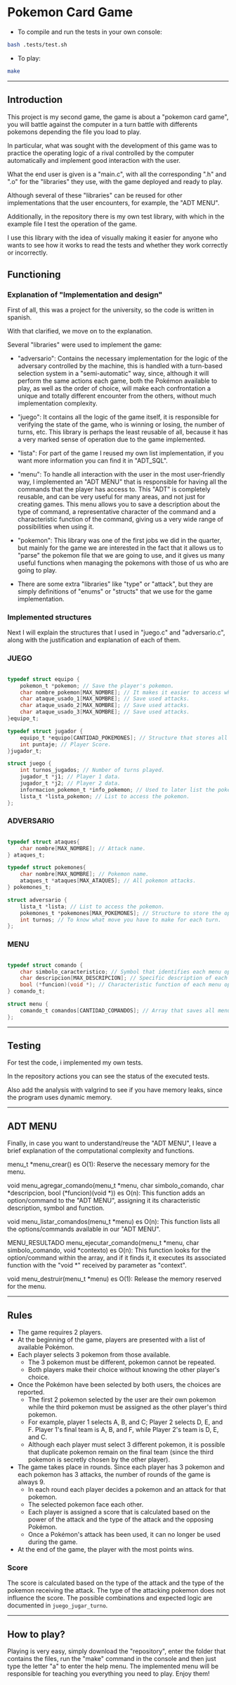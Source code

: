 # Pokemon Card Game

- To compile and run the tests in your own console:

```bash
bash .tests/test.sh
```

- To play:

```bash
make
```

---

## Introduction

This project is my second game, the game is about a "pokemon card game", you will battle against the computer in a turn battle with differents pokemons depending the file you load to play.

In particular, what was sought with the development of this game was to practice the operating logic of a rival controlled by the computer automatically and implement good interaction with the user.

What the end user is given is a "main.c", with all the corresponding ".h" and ".o" for the "libraries" they use, with the game deployed and ready to play.

Although several of these "libraries" can be reused for other implementations that the user encounters, for example, the "ADT MENU".

Additionally, in the repository there is my own test library, with which in the example file I test the operation of the game.

I use this library with the idea of ​​visually making it easier for anyone who wants to see how it works to read the tests and whether they work correctly or incorrectly.

## Functioning

###  Explanation of "Implementation and design"

First of all, this was a project for the university, so the code is written in spanish.

With that clarified, we move on to the explanation.

Several "libraries" were used to implement the game:

- "adversario": Contains the necessary implementation for the logic of the adversary controlled by the machine, this is handled with a turn-based selection system in a "semi-automatic" way, since, although it will perform the same actions each game, both the Pokémon available to play, as well as the order of choice, will make each confrontation a unique and totally different encounter from the others, without much implementation complexity.
  
- "juego": It contains all the logic of the game itself, it is responsible for verifying the state of the game, who is winning or losing, the number of turns, etc.
  This library is perhaps the least reusable of all, because it has a very marked sense of operation due to the game implemented.

- "lista": For part of the game I reused my own list implementation, if you want more information you can find it in "ADT_SQL".

- "menu": To handle all interaction with the user in the most user-friendly way, I implemented an "ADT MENU" that is responsible for having all the commands that the player has access to.
  This "ADT" is completely reusable, and can be very useful for many areas, and not just for creating games.
  This menu allows you to save a description about the type of command, a representative character of the command and a characteristic function of the command, giving us a very wide range of possibilities when using it.

- "pokemon": This library was one of the first jobs we did in the quarter, but mainly for the game we are interested in the fact that it allows us to "parse" the pokemon file that we are going to use, and it gives us many useful functions when managing the pokemons with those of us who are going to play.

- There are some extra "libraries" like "type" or "attack", but they are simply definitions of "enums" or "structs" that we use for the game implementation.

### Implemented structures

Next I will explain the structures that I used in "juego.c" and "adversario.c", along with the justification and explanation of each of them.

### JUEGO

```c

typedef struct equipo {
	pokemon_t *pokemon; // Save the player's pokemon.
	char nombre_pokemon[MAX_NOMBRE]; // It makes it easier to access when we only need the pokemon's name.
	char ataque_usado_1[MAX_NOMBRE]; // Save used attacks.
	char ataque_usado_2[MAX_NOMBRE]; // Save used attacks.
	char ataque_usado_3[MAX_NOMBRE]; // Save used attacks.
}equipo_t;

typedef struct jugador {
	equipo_t *equipo[CANTIDAD_POKEMONES]; // Structure that stores all the player's Pokémon.
	int puntaje; // Player Score.
}jugador_t;

struct juego {
	int turnos_jugados; // Number of turns played.
	jugador_t *j1; // Player 1 data.
	jugador_t *j2; // Player 2 data.
	informacion_pokemon_t *info_pokemon; // Used to later list the pokemon.
	lista_t *lista_pokemon; // List to access the pokemon.
};

```

### ADVERSARIO

```c

typedef struct ataques{
    char nombre[MAX_NOMBRE]; // Attack name.
} ataques_t;

typedef struct pokemones{
	char nombre[MAX_NOMBRE]; // Pokemon name.
    ataques_t *ataques[MAX_ATAQUES]; // All pokemon attacks.
} pokemones_t;

struct adversario {
	lista_t *lista; // List to access the pokemon.
	pokemones_t *pokemones[MAX_POKEMONES]; // Structure to store the opponent's pokemon.
	int turnos; // To know what move you have to make for each turn.
};

```

### MENU

```c

typedef struct comando {
	char simbolo_caracteristico; // Symbol that identifies each menu option/command.
	char descripcion[MAX_DESCRIPCION]; // Specific description of each menu option/command.
	bool (*funcion)(void *); // Characteristic function of each menu option/command.
} comando_t;

struct menu {
	comando_t comandos[CANTIDAD_COMANDOS]; // Array that saves all menu options.
};

```

---

## Testing

For test the code, i implemented my own tests.

In the repository actions you can see the status of the executed tests.

Also add the analysis with valgrind to see if you have memory leaks, since the program uses dynamic memory.

---

## ADT MENU

Finally, in case you want to understand/reuse the "ADT MENU", I leave a brief explanation of the computational complexity and functions.

menu_t *menu_crear() es O(1): Reserve the necessary memory for the menu.

void menu_agregar_comando(menu_t *menu, char simbolo_comando, char *descripcion, bool (*funcion)(void *)) es O(n): This function adds an option/command to the "ADT MENU", assigning it its characteristic description, symbol and function.

void menu_listar_comandos(menu_t *menu) es O(n): This function lists all the options/commands available in our "ADT MENU".

MENU_RESULTADO menu_ejecutar_comando(menu_t *menu, char simbolo_comando, void *contexto) es O(n): This function looks for the option/command within the array, and if it finds it, it executes its associated function with the "void *" received by parameter as "context".

void menu_destruir(menu_t *menu) es O(1): Release the memory reserved for the menu.

---

## Rules

- The game requires 2 players.
- At the beginning of the game, players are presented with a list of available Pokémon.
- Each player selects 3 pokemon from those available.
  - The 3 pokemon must be different, pokemon cannot be repeated.
  - Both players make their choice without knowing the other player's choice.
- Once the Pokémon have been selected by both users, the choices are reported.
  - The first 2 pokemon selected by the user are their own pokemon while the third pokemon must be assigned as the other player's third pokemon.
  - For example, player 1 selects A, B, and C; Player 2 selects D, E, and F. Player 1's final team is A, B, and F, while Player 2's team is D, E, and C.
  - Although each player must select 3 different pokemon, it is possible that duplicate pokemon remain on the final team (since the third pokemon is secretly chosen by the other player).
- The game takes place in rounds. Since each player has 3 pokemon and each pokemon has 3 attacks, the number of rounds of the game is always 9.
  - In each round each player decides a pokemon and an attack for that pokemon.
  - The selected pokemon face each other.
  - Each player is assigned a score that is calculated based on the power of the attack and the type of the attack and the opposing Pokémon.
  - Once a Pokémon's attack has been used, it can no longer be used during the game.
- At the end of the game, the player with the most points wins.

### Score

The score is calculated based on the type of the attack and the type of the pokemon receiving the attack. The type of the attacking pokemon does not influence the score. The possible combinations and expected logic are documented in `juego_jugar_turno`.

---

## How to play?

Playing is very easy, simply download the "repository", enter the folder that contains the files, run the "make" command in the console and then just type the letter "a" to enter the help menu.
The implemented menu will be responsible for teaching you everything you need to play.
Enjoy them!
